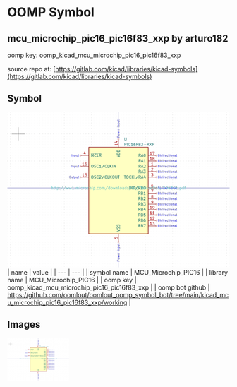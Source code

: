 # OOMP Symbol  
## mcu_microchip_pic16_pic16f83_xxp  by arturo182  
  
oomp key: oomp_kicad_mcu_microchip_pic16_pic16f83_xxp  
  
source repo at: [https://gitlab.com/kicad/libraries/kicad-symbols](https://gitlab.com/kicad/libraries/kicad-symbols)  
## Symbol  
  
[![working.png](working_600.png)](working.png)  
| name | value | 
| --- | --- | 
| symbol name | MCU_Microchip_PIC16 | 
| library name | MCU_Microchip_PIC16 | 
| oomp key | oomp_kicad_mcu_microchip_pic16_pic16f83_xxp | 
| oomp bot github | https://github.com/oomlout/oomlout_oomp_symbol_bot/tree/main/kicad_mcu_microchip_pic16_pic16f83_xxp/working | 
## Images  
  
[![working.png](working_140.png)](working.png)  
